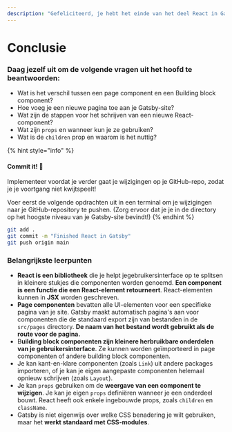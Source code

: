 ```yaml
---
description: "Gefeliciteerd, je hebt het einde van het deel React in Gatsby gehaald! \U0001F973Neem even de tijd om terug te denken aan wat je tot nu toe hebt geleerd."
---
```


# Conclusie

### Daag jezelf uit om de volgende vragen uit het hoofd te beantwoorden:

* Wat is het verschil tussen een page component en een Building block component?
* Hoe voeg je een nieuwe pagina toe aan je Gatsby-site?
* Wat zijn de stappen voor het schrijven van een nieuwe React-component? 
* Wat zijn `props` en wanneer kun je ze gebruiken? 
* Wat is de `children` prop en waarom is het nuttig?

{% hint style="info" %}
#### Commit it! 🚀

Implementeer voordat je verder gaat je wijzigingen op je GitHub-repo, zodat je je voortgang niet kwijtspeelt!

Voer eerst de volgende opdrachten uit in een terminal om je wijzigingen naar je GitHub-repository te pushen. \(Zorg ervoor dat je je in de directory op het hoogste niveau van je Gatsby-site bevindt!\)
{% endhint %}

```bash
git add .
git commit -m "Finished React in Gatsby"
git push origin main
```

### Belangrijkste leerpunten 

* **React is een bibliotheek** die je helpt je ​​gebruikersinterface op te splitsen in kleinere stukjes die componenten worden genoemd. **Een component is een functie die een React-element retourneert**. React-elementen kunnen in **JSX** worden geschreven.
* **Page componenten** bevatten alle UI-elementen voor een specifieke pagina van je site. Gatsby maakt automatisch pagina's aan voor componenten die de standaard export zijn van bestanden in de `src/pages` directory. **De naam van het bestand wordt gebruikt als de route voor de pagina.** 
* B**uilding block componenten zijn kleinere herbruikbare onderdelen van je gebruikersinterface**. Ze kunnen worden geïmporteerd in page componenten of andere building block componenten. 
* Je kan kant-en-klare componenten \(zoals `Link`\) uit andere packages importeren, of je kan je eigen aangepaste componenten helemaal opnieuw schrijven \(zoals `Layout`\). 
* Je kan `props` gebruiken om de **weergave van een component te wijzigen**. Je kan je eigen `props` definiëren wanneer je een onderdeel bouwt. React heeft ook enkele ingebouwde props, zoals `children` en `className`. 
* Gatsby is niet eigenwijs over welke CSS benadering je wilt gebruiken, maar het **werkt standaard met CSS-modules**.

